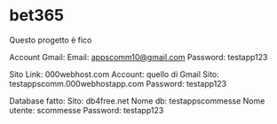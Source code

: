 # bet365

Questo progetto è fico

Account Gmail:
Email: appscomm10@gmail.com
Password: testapp123

Sito
Link: 000webhost.com
Account: quello di Gmail
Sito: testappscomm.000webhostapp.com
Password: testapp123


Database fatto:
Sito: db4free.net
Nome db: testappscommesse
Nome utente: scommesse
Password: testapp123
